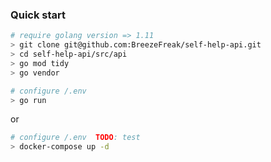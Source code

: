 ### Quick start
```bash
# require golang version => 1.11
> git clone git@github.com:BreezeFreak/self-help-api.git
> cd self-help-api/src/api
> go mod tidy
> go vendor

# configure /.env
> go run
```
or

```bash
# configure /.env  TODO: test
> docker-compose up -d
```